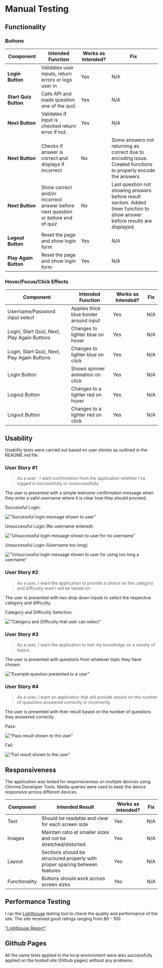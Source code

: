 # Manual Testing 

## Functionality 

### Buttons

| Component | Intended Function | Works as Intended? | Fix |
| -------------- | ------------------- | ---------------- | --- |
|**Login Button** | Validates user inputs, return errors or logs user in | Yes | N/A |
|**Start Quiz Button** | Calls API and loads question one of the quiz | Yes | N/A |
|**Next Button** | Validates if input is checked return error if not.| Yes | N/A |
|**Next Button** |Checks if answer is correct and displays if incorrect | No | Some answers not returning as correct due to encoding issue. Created functions to properly encode the answers.
|**Next Button** | Show correct and/or incorrect answer before next question or before end of quiz | No | Last question not showing answers before result section. Added timer function to show answer before results are displayed |
|**Logout Button** | Reset the page and show login form | Yes | N/A |
|**Play Again Button** | Reset the page and show login form | Yes | N/A |

### Hover/Focus/Click Effects 

| Component | Intended Function | Works as Intended? | Fix |
| -------------- | ------------------- | ---------------- | --- |
| Username/Password input select | Applies thick blue border around input | Yes | N/A |
| Login, Start Quiz, Next, Play Again Buttons | Changes to lighter blue on hover | Yes | N/A |
| Login, Start Quiz, Next, Play Again Buttons | Changes to lighter blue on click | Yes | N/A |
| Login Button | Shows spinner animation on click | Yes | N/A |
| Logout Button | Changes to a lighter red on hover | Yes | N/A |
| Logout Button | Changes to a lighter red on click | Yes | N/A |

## Usability 

Usability tests were carried out based on user stories as outlined in the README.md file. 

### User Story #1

>As a user , I want confirmation from the application whether I've logged in successfully or unsuccessfully. 

The user is presented with a simple welcome confirmation message when they enter a valid username where it is clear how they should proceed. 

Successful Login: 

!["Successful login message shown to user"](https://github.com/seamusmacg/quiz-it/blob/master/images/success-login.PNG)

Unsuccessful Login (No username entered): 

 !["Unsuccessful login message shown to user for no username"](https://github.com/seamusmacg/quiz-it/blob/master/images/fail-login.PNG)

 Unsuccessful Login (Username too long):

  !["Unsuccessful login message shown to user for using too long a username"](https://github.com/seamusmacg/quiz-it/blob/master/images/fail-login-length.PNG)

### User Story #2

>As a user, I want the application to provide a choice on the category and difficulty level I will be tested on.

The user is presented with two drop down inputs to select the respective category and difficulty.

Category and Difficulty Selection: 

!["Category and Difficulty that user can select"](https://github.com/seamusmacg/quiz-it/blob/master/images/success-login.PNG)

### User Story #3 

> As a user, I want the application to test my knowledge on a variety of topics.

The user is presented with questions from whatever topic they have chosen. 

!["Example question presented to a user"](https://github.com/seamusmacg/quiz-it/blob/master/images/success-login.PNG)

### User Story #4 

> As a user, I want an application that will provide results on the number of questions answered correctly or incorrectly. 

The user is presented with their result based on the number of questions they answered correctly. 

Pass:

!["Pass result shown to the user"](https://github.com/seamusmacg/quiz-it/blob/master/images/pass.PNG)

Fail:

!["Fail result shown to the user"](https://github.com/seamusmacg/quiz-it/blob/master/images/fail.PNG)

## Responsiveness

The application was tested for responsiveness on multiple devices using Chrome Developer Tools. Media queries were used to keep the device responsive across different devices.

| Component | Intended Result | Works as intended? | Fix |
| --------- | --------------- | ------------------ | --- |
| Text | Should be readable and clear for each screen size | Yes | N/A |
| Images | Maintain ratio at smaller sizes and not be stretched/distorted | Yes | N/A |
| Layout | Sections should be structured properly with proper spacing between features | Yes | N/A |
| Functionality | Buttons should work across screen sizes | Yes | N/A |

## Performance Testing 

I ran the [Lighthouse](https://developers.google.com/web/tools/lighthouse/) testing tool to check the quality and performance of the site. The site received good ratings ranging from 80 - 100. 

["Lighthouse Report"](https://github.com/seamusmacg/quiz-it/blob/master/images/lighthouse-report.PNG)

## Github Pages 

All the same tests applied in the local environment were also successfully applied on the hosted site (Github pages) without any problems.








